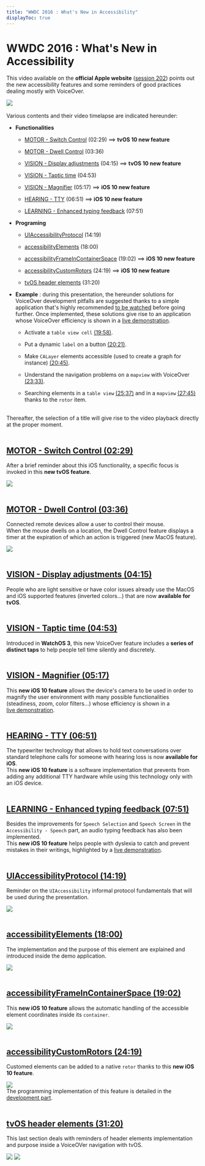 ```yaml
---
title: "WWDC 2016 : What's New in Accessibility"
displayToc: true
---
```


# WWDC 2016 : What's New in Accessibility

This video available on the **official Apple website** ([session 202](https://developer.apple.com/videos/play/wwdc2016/202/)) points out the new accessibility features and some reminders of good practices dealing mostly with VoiceOver.

![](../../../../images/iOSdev/wwdc16-202.png)
<br><br>Various contents and their video timelapse are indicated hereunder:

- **Functionalities**

    - [MOTOR - Switch&nbsp;Control](#motor-switch-control-0229) (02:29) ⟹ **tvOS 10 new feature**
    
    - [MOTOR - Dwell&nbsp;Control](#motor-dwell-control-0336) (03:36)
    
    - [VISION - Display&nbsp;adjustments](#vision-display-adjustments-0415) (04:15) ⟹ **tvOS 10 new feature**
    
    - [VISION - Taptic&nbsp;time](#vision-taptic-time-0453) (04:53)
    
    - [VISION - Magnifier](#vision-magnifier-0517) (05:17) ⟹ **iOS 10 new feature**
    
    - [HEARING - TTY](#hearing-tty-0651) (06:51) ⟹ **iOS 10 new feature**
    
    - [LEARNING - Enhanced&nbsp;typing&nbsp;feedback](#learning-enhanced-typing-feedback-0751) (07:51)
    
- **Programing**

    - [UIAccessibilityProtocol](#uiaccessibilityprotocol-1419) (14:19)
    
    - [accessibilityElements](#accessibilityelements-1800) (18:00)
    
    - [accessibilityFrameInContainerSpace](#accessibilityframeincontainerspace-1902) (19:02) ⟹ **iOS 10 new feature**
    
    - [accessibilityCustomRotors](#accessibilitycustomrotors-2419) (24:19) ⟹ **iOS 10 new feature**
    
    - [tvOS&nbsp;header&nbsp;elements](#tvos-header-elements-3120) (31:20)
    
- **Example**&nbsp;: during this presentation, the hereunder solutions for VoiceOver development pitfalls are suggested thanks to a simple application that's highly recommended [to&nbsp;be&nbsp;watched](https://developer.apple.com/videos/play/wwdc2016/202/?time=699) before going further.
Once implemented, these solutions give rise to an application whose VoiceOver efficiency is shown in a [live&nbsp;demonstration](https://developer.apple.com/videos/play/wwdc2016/202/?time=1759).

    - Activate a `table view cell` [(19:58)](https://developer.apple.com/videos/play/wwdc2016/202/?time=1198).
    
    - Put a dynamic `label` on a button [(20:21)](https://developer.apple.com/videos/play/wwdc2016/202/?time=1221).
    
    - Make `CALayer` elements accessible (used to create a graph for instance) [(20:45)](https://developer.apple.com/videos/play/wwdc2016/202/?time=1245).
    
    - Understand the navigation problems on a `mapview` with VoiceOver [(23:33)](https://developer.apple.com/videos/play/wwdc2016/202/?time=1413).
    
    - Searching elements in a `table view` [(25:37)](https://developer.apple.com/videos/play/wwdc2016/202/?time=1537) and in a `mapview` [(27:45)](https://developer.apple.com/videos/play/wwdc2016/202/?time=1665) thanks to the `rotor` item.

<br>Thereafter, the selection of a title will give rise to the video playback directly at the proper moment.
<br><br>
## [MOTOR - Switch Control (02:29)](https://developer.apple.com/videos/play/wwdc2016/202/?time=149)
After a brief reminder about this iOS functionality, a specific focus is invoked in this **new tvOS feature**.

![](../../../../images/iOSdev/wwdc16-202-SwitchControl.png)
<br><br>
## [MOTOR - Dwell Control (03:36)](https://developer.apple.com/videos/play/wwdc2016/202/?time=216)
Connected remote devices allow a user to control their mouse.
<br>When the mouse dwells on a location, the Dwell Control feature displays a timer at the expiration of which an action is triggered (new&nbsp;MacOS&nbsp;feature). 

![](../../../../images/iOSdev/wwdc16-202-DwellControl.png)
<br><br>
## [VISION - Display adjustments (04:15)](https://developer.apple.com/videos/play/wwdc2016/202/?time=255)
People who are light sensitive or have color issues already use the MacOS and iOS supported features (inverted colors...) that are now **available for tvOS**.
<br><br>
## [VISION - Taptic time (04:53)](https://developer.apple.com/videos/play/wwdc2016/202/?time=293)
Introduced in **WatchOS 3**, this new VoiceOver feature includes a **series of distinct taps** to help people tell time silently and discretely.
<br><br>
## [VISION - Magnifier (05:17)](https://developer.apple.com/videos/play/wwdc2016/202/?time=317)
This **new iOS 10 feature** allows the device's camera to be used in order to magnify the user environment with many possible functionalities (steadiness, zoom, color filters...) whose efficiency is shown in a [live&nbsp;demonstration](https://developer.apple.com/videos/play/wwdc2016/202/?time=344).
<br><br>
## [HEARING - TTY (06:51)](https://developer.apple.com/videos/play/wwdc2016/202/?time=411)
The typewriter technology that allows to hold text conversations over standard telephone calls for someone with hearing loss is now **available for iOS**.
<br>This **new iOS 10 feature** is a software implementation that prevents from adding any additional TTY hardware while using this technology only with an iOS device. 
<br><br>
## [LEARNING - Enhanced typing feedback (07:51)](https://developer.apple.com/videos/play/wwdc2016/202/?time=471)
Besides the improvements for `Speech Selection` and `Speech Screen` in the `Accessibility - Speech` part, an audio typing feedback has also been implemented.
<br>This **new iOS 10 feature** helps people with dyslexia to catch and prevent mistakes in their writings, highlighted by a [live&nbsp;demonstration](https://developer.apple.com/videos/play/wwdc2016/202/?time=496).
<br><br>
## [UIAccessibilityProtocol (14:19)](https://developer.apple.com/videos/play/wwdc2016/202/?time=859)
Reminder on the `UIAccessibility` informal protocol fundamentals that will be used during the presentation. 

![](../../../../images/iOSdev/wwdc16-202-UIAccessibilityProtocol.png)
<br><br>
## [accessibilityElements (18:00)](https://developer.apple.com/videos/play/wwdc2016/202/?time=1080)
The implementation and the purpose of this element are explained and introduced inside the demo application.

![](../../../../images/iOSdev/wwdc16-202-accessibilityElements.png)
<br><br>
## [accessibilityFrameInContainerSpace (19:02)](https://developer.apple.com/videos/play/wwdc2016/202/?time=1142)
This **new iOS 10 feature** allows the automatic handling of the accessible element coordinates inside its `container`.

![](../../../../images/iOSdev/wwdc16-202-accessibilityFrameInContainerSpace.png)
<br><br>
## [accessibilityCustomRotors (24:19)](https://developer.apple.com/videos/play/wwdc2016/202/?time=1459)
Customed elements can be added to a native `rotor` thanks to this **new iOS 10 feature**.

![](../../../../images/iOSdev/wwdc16-202-accessibilityCustomRotors.png)
<br>The programming implementation of this feature is detailed in the [development&nbsp;part](../../../development#custom-rotor).
<br><br>
## [tvOS header elements (31:20)](https://developer.apple.com/videos/play/wwdc2016/202/?time=1880)
This last section deals with reminders of header elements implementation and purpose inside a VoiceOVer navigation with tvOS.

![](../../../../images/iOSdev/wwdc16-202-tvOS_1.png)
![](../../../../images/iOSdev/wwdc16-202-tvOS_2.png)
<br><br>
